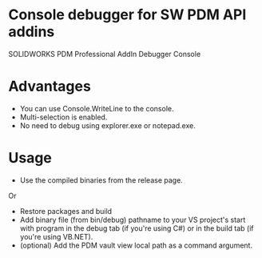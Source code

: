 # Console debugger for SW PDM API addins
SOLIDWORKS PDM Professional AddIn Debugger Console
# Advantages
- You can use Console.WriteLine to the console.
- Multi-selection is enabled.
- No need to debug using explorer.exe or notepad.exe.
# Usage
- Use the compiled binaries from the release page.

Or

- Restore packages and build
- Add binary file (from bin/debug) pathname to your VS project's start with program in the debug tab (if you're using C#) or in the build tab (if you're using VB.NET).
- (optional) Add the PDM vault view local path as a command argument. 
